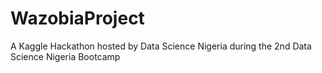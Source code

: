 # WazobiaProject
A Kaggle Hackathon hosted by Data Science Nigeria during the 2nd Data Science Nigeria Bootcamp
